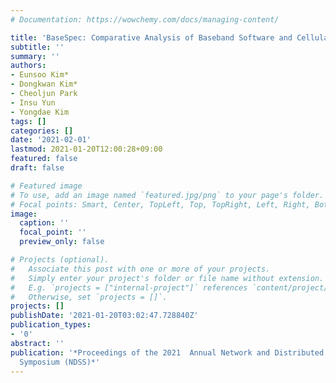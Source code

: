 ```yaml
---
# Documentation: https://wowchemy.com/docs/managing-content/

title: 'BaseSpec: Comparative Analysis of Baseband Software and Cellular (to appear)'
subtitle: ''
summary: ''
authors:
- Eunsoo Kim*
- Dongkwan Kim*
- Cheoljun Park
- Insu Yun
- Yongdae Kim
tags: []
categories: []
date: '2021-02-01'
lastmod: 2021-01-20T12:00:28+09:00
featured: false
draft: false

# Featured image
# To use, add an image named `featured.jpg/png` to your page's folder.
# Focal points: Smart, Center, TopLeft, Top, TopRight, Left, Right, BottomLeft, Bottom, BottomRight.
image:
  caption: ''
  focal_point: ''
  preview_only: false

# Projects (optional).
#   Associate this post with one or more of your projects.
#   Simply enter your project's folder or file name without extension.
#   E.g. `projects = ["internal-project"]` references `content/project/deep-learning/index.md`.
#   Otherwise, set `projects = []`.
projects: []
publishDate: '2021-01-20T03:02:47.728840Z'
publication_types:
- '0'
abstract: ''
publication: '*Proceedings of the 2021  Annual Network and Distributed System Security
  Symposium (NDSS)*'
---
```

